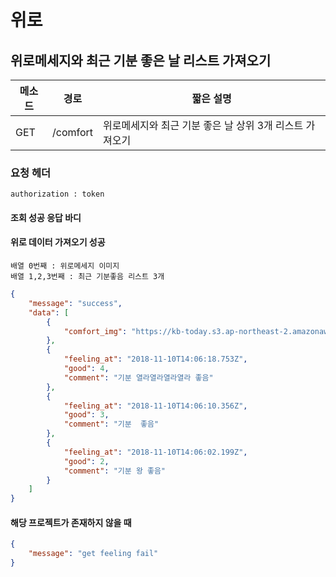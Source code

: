 # 위로

## 위로메세지와 최근 기분 좋은 날 리스트 가져오기

| 메소드 | 경로     | 짧은 설명                                               |
| ------ | -------- | ------------------------------------------------------- |
| GET    | /comfort | 위로메세지와 최근 기분 좋은 날 상위 3개 리스트 가져오기 |

### 요청 헤더

```
authorization : token
```

#### 조회 성공 응답 바디

#### 위로 데이터 가져오기 성공

```
배열 0번째 : 위로메세지 이미지
배열 1,2,3번째 : 최근 기분좋음 리스트 3개
```

```json
{
    "message": "success",
    "data": [
        {
            "comfort_img": "https://kb-today.s3.ap-northeast-2.amazonaws.com/1541857794164.png"
        },
        {
            "feeling_at": "2018-11-10T14:06:18.753Z",
            "good": 4,
            "comment": "기분 열라열라열라열라 좋음"
        },
        {
            "feeling_at": "2018-11-10T14:06:10.356Z",
            "good": 3,
            "comment": "기분  좋음"
        },
        {
            "feeling_at": "2018-11-10T14:06:02.199Z",
            "good": 2,
            "comment": "기분 왕 좋음"
        }
    ]
}
```

#### 해당 프로젝트가 존재하지 않을 때

```json
{
    "message": "get feeling fail"
}
```



